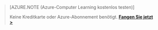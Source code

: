 >[AZURE.NOTE (Azure-Computer Learning kostenlos testen)]
>
>Keine Kreditkarte oder Azure-Abonnement benötigt. <a href="https://studio.azureml.net/?selectAccess=true&o=2" target="_blank">**Fangen Sie jetzt >**</a>
